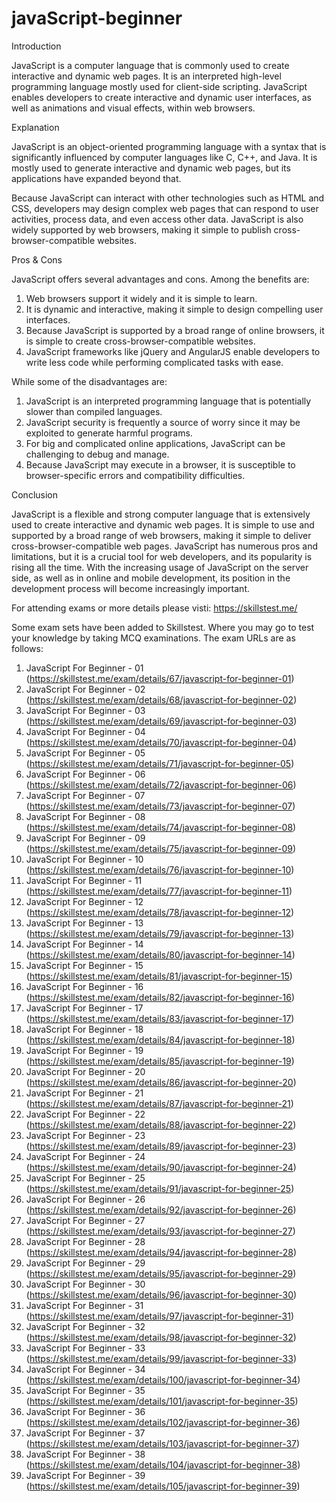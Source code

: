 # javaScript-beginner
Introduction

JavaScript is a computer language that is commonly used to create interactive and dynamic web pages. It is an interpreted high-level programming language mostly used for client-side scripting. JavaScript enables developers to create interactive and dynamic user interfaces, as well as animations and visual effects, within web browsers.

Explanation

JavaScript is an object-oriented programming language with a syntax that is significantly influenced by computer languages like C, C++, and Java. It is mostly used to generate interactive and dynamic web pages, but its applications have expanded beyond that.

Because JavaScript can interact with other technologies such as HTML and CSS, developers may design complex web pages that can respond to user activities, process data, and even access other data. JavaScript is also widely supported by web browsers, making it simple to publish cross-browser-compatible websites.

Pros & Cons

JavaScript offers several advantages and cons. Among the benefits are:
1. Web browsers support it widely and it is simple to learn.
2. It is dynamic and interactive, making it simple to design compelling user interfaces.
3. Because JavaScript is supported by a broad range of online browsers, it is simple to create cross-browser-compatible websites.
4. JavaScript frameworks like jQuery and AngularJS enable developers to write less code while performing complicated tasks with ease.

While some of the disadvantages are:
1. JavaScript is an interpreted programming language that is potentially slower than compiled languages.
2. JavaScript security is frequently a source of worry since it may be exploited to generate harmful programs.
3. For big and complicated online applications, JavaScript can be challenging to debug and manage.
4. Because JavaScript may execute in a browser, it is susceptible to browser-specific errors and compatibility difficulties.

Conclusion

JavaScript is a flexible and strong computer language that is extensively used to create interactive and dynamic web pages. It is simple to use and supported by a broad range of web browsers, making it simple to deliver cross-browser-compatible web pages. JavaScript has numerous pros and limitations, but it is a crucial tool for web developers, and its popularity is rising all the time. With the increasing usage of JavaScript on the server side, as well as in online and mobile development, its position in the development process will become increasingly important.

For attending exams or more details please visti: https://skillstest.me/

Some exam sets have been added to Skillstest. Where you may go to test your knowledge by taking MCQ examinations. The exam URLs are as follows:

01) JavaScript For Beginner - 01 (https://skillstest.me/exam/details/67/javascript-for-beginner-01)
02) JavaScript For Beginner - 02 (https://skillstest.me/exam/details/68/javascript-for-beginner-02)
03) JavaScript For Beginner - 03 (https://skillstest.me/exam/details/69/javascript-for-beginner-03)
04) JavaScript For Beginner - 04 (https://skillstest.me/exam/details/70/javascript-for-beginner-04)
05) JavaScript For Beginner - 05 (https://skillstest.me/exam/details/71/javascript-for-beginner-05)
06) JavaScript For Beginner - 06 (https://skillstest.me/exam/details/72/javascript-for-beginner-06)
07) JavaScript For Beginner - 07 (https://skillstest.me/exam/details/73/javascript-for-beginner-07)
08) JavaScript For Beginner - 08 (https://skillstest.me/exam/details/74/javascript-for-beginner-08)
09) JavaScript For Beginner - 09 (https://skillstest.me/exam/details/75/javascript-for-beginner-09)
10) JavaScript For Beginner - 10 (https://skillstest.me/exam/details/76/javascript-for-beginner-10)
11) JavaScript For Beginner - 11 (https://skillstest.me/exam/details/77/javascript-for-beginner-11)
12) JavaScript For Beginner - 12 (https://skillstest.me/exam/details/78/javascript-for-beginner-12)
13) JavaScript For Beginner - 13 (https://skillstest.me/exam/details/79/javascript-for-beginner-13)
14) JavaScript For Beginner - 14 (https://skillstest.me/exam/details/80/javascript-for-beginner-14)
15) JavaScript For Beginner - 15 (https://skillstest.me/exam/details/81/javascript-for-beginner-15)
16) JavaScript For Beginner - 16 (https://skillstest.me/exam/details/82/javascript-for-beginner-16)
17) JavaScript For Beginner - 17 (https://skillstest.me/exam/details/83/javascript-for-beginner-17)
18) JavaScript For Beginner - 18 (https://skillstest.me/exam/details/84/javascript-for-beginner-18)
19) JavaScript For Beginner - 19 (https://skillstest.me/exam/details/85/javascript-for-beginner-19)
20) JavaScript For Beginner - 20 (https://skillstest.me/exam/details/86/javascript-for-beginner-20)
21) JavaScript For Beginner - 21 (https://skillstest.me/exam/details/87/javascript-for-beginner-21)
22) JavaScript For Beginner - 22 (https://skillstest.me/exam/details/88/javascript-for-beginner-22)
23) JavaScript For Beginner - 23 (https://skillstest.me/exam/details/89/javascript-for-beginner-23)
24) JavaScript For Beginner - 24 (https://skillstest.me/exam/details/90/javascript-for-beginner-24)
25) JavaScript For Beginner - 25 (https://skillstest.me/exam/details/91/javascript-for-beginner-25)
26) JavaScript For Beginner - 26 (https://skillstest.me/exam/details/92/javascript-for-beginner-26)
27) JavaScript For Beginner - 27 (https://skillstest.me/exam/details/93/javascript-for-beginner-27)
28) JavaScript For Beginner - 28 (https://skillstest.me/exam/details/94/javascript-for-beginner-28)
29) JavaScript For Beginner - 29 (https://skillstest.me/exam/details/95/javascript-for-beginner-29)
30) JavaScript For Beginner - 30 (https://skillstest.me/exam/details/96/javascript-for-beginner-30)
31) JavaScript For Beginner - 31 (https://skillstest.me/exam/details/97/javascript-for-beginner-31)
32) JavaScript For Beginner - 32 (https://skillstest.me/exam/details/98/javascript-for-beginner-32)
33) JavaScript For Beginner - 33 (https://skillstest.me/exam/details/99/javascript-for-beginner-33)
34) JavaScript For Beginner - 34 (https://skillstest.me/exam/details/100/javascript-for-beginner-34)
35) JavaScript For Beginner - 35 (https://skillstest.me/exam/details/101/javascript-for-beginner-35)
36) JavaScript For Beginner - 36 (https://skillstest.me/exam/details/102/javascript-for-beginner-36)
37) JavaScript For Beginner - 37 (https://skillstest.me/exam/details/103/javascript-for-beginner-37)
38) JavaScript For Beginner - 38 (https://skillstest.me/exam/details/104/javascript-for-beginner-38)
39) JavaScript For Beginner - 39 (https://skillstest.me/exam/details/105/javascript-for-beginner-39)
